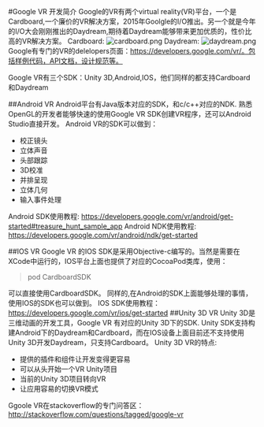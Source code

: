 #Google VR 开发简介
Google的VR有两个virtual reality(VR)平台，一个是Cardboard,一个廉价的VR解决方案，2015年Goolgle的I/O推出。另一个就是今年的I/O大会刚刚推出的Daydream,期待着Daydream能够带来更加优质的，性价比高的VR解决方案。
Cardboard:
![cardboard.png](http://upload-images.jianshu.io/upload_images/22188-12dd5a53fa20b0bd.png?imageMogr2/auto-orient/strip%7CimageView2/2/w/1240)
Daydream:
![daydream.png](http://upload-images.jianshu.io/upload_images/22188-b90819174c0f39dd.png?imageMogr2/auto-orient/strip%7CimageView2/2/w/1240)
Google有专门的VR的delelopers页面：https://developers.google.com/vr/。包括样例代码，API文档，设计规范等。

Google VR有三个SDK：Unity 3D,Android,IOS，他们同样的都支持Cardboard和Daydream

##Android VR
Android平台有Java版本对应的SDK，和c/c++对应的NDK.
熟悉OpenGL的开发者能够快速的使用Google VR SDK创建VR程序，还可以Android Studio直接开发。
Android VR的SDK可以做到：

* 校正镜头
* 立体声音
* 头部跟踪
* 3D校准
* 并排呈现
* 立体几何
* 输入事件处理

Android SDK使用教程: 
 https://developers.google.com/vr/android/get-started#treasure_hunt_sample_app
Android NDK使用教程: 
https://developers.google.com/vr/android/ndk/get-started

##IOS VR
Google VR 的IOS SDK是采用Objective-c编写的。当然是需要在XCode中运行的，IOS平台上面也提供了对应的CocoaPod类库，使用：
>pod CardboardSDK

可以直接使用CardboardSDK。
同样的,在Android的SDK上面能够处理的事情，使用IOS的SDK也可以做到。
IOS SDK使用教程：https://developers.google.com/vr/ios/get-started
##Unity 3D VR
Unity 3D是三维动画的开发工具，Google VR 有对应的Unity 3D下的SDK.
Unity SDK支持构建Android下的Daydream和Cardboard，而在IOS设备上面目前还不支持使用Unity 3D开发Daydream，只支持Cardboard。
Unity 3D VR的特点:

* 提供的插件和组件让开发变得更容易
* 可以从头开始一个VR Unity项目
* 当前的Unity 3D项目转向VR
* 让应用容易的切换VR模式

Ggoole VR在stackoverflow的专门问答区：http://stackoverflow.com/questions/tagged/google-vr


